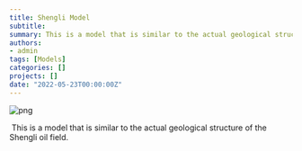 ```yaml
---
title: Shengli Model
subtitle: 
summary: This is a model that is similar to the actual geological structure of the Shengli oil field.
authors:
- admin
tags: [Models]
categories: []
projects: []
date: "2022-05-23T00:00:00Z"
---
```




![png](./shengli_model.png)


​	This is a model that is similar to the actual geological structure of the Shengli oil field.

